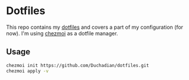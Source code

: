 # Dotfiles

This repo contains my [dotfiles](https://wiki.archlinux.org/title/Dotfiles) and covers a part of my configuration (for now). I'm using [chezmoi](https://chezmoi.io) as a dotfile manager.

## Usage

```bash
chezmoi init https://github.com/Duchadian/dotfiles.git
chezmoi apply -v
```
